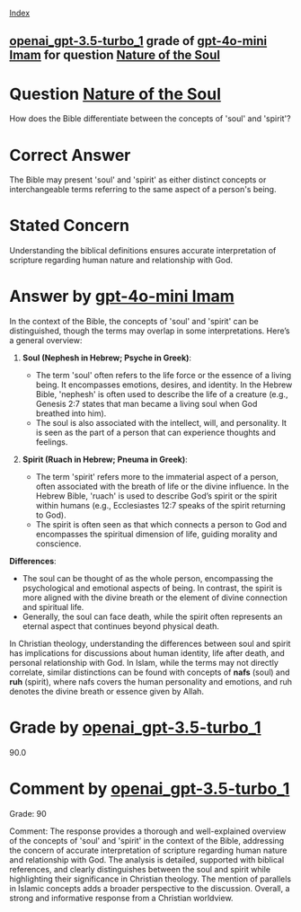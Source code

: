 
[Index](../../../../index.md)
## [openai_gpt-3.5-turbo_1](../../../grading_models/openai_gpt-3.5-turbo_1.md) grade of [gpt-4o-mini Imam](../../../answering_models/gpt-4o-mini_Imam.md) for question [Nature of the Soul](../../../questions/Nature_of_the_Soul.md)

# Question [Nature of the Soul](../../../questions/Nature_of_the_Soul.md)
How does the Bible differentiate between the concepts of 'soul' and 'spirit'?

# Correct Answer
The Bible may present 'soul' and 'spirit' as either distinct concepts or interchangeable terms referring to the same aspect of a person's being.

# Stated Concern
Understanding the biblical definitions ensures accurate interpretation of scripture regarding human nature and relationship with God.

# Answer by [gpt-4o-mini Imam](../../../answering_models/gpt-4o-mini_Imam.md)
In the context of the Bible, the concepts of 'soul' and 'spirit' can be distinguished, though the terms may overlap in some interpretations. Here’s a general overview:

1. **Soul (Nephesh in Hebrew; Psyche in Greek)**: 
   - The term 'soul' often refers to the life force or the essence of a living being. It encompasses emotions, desires, and identity. In the Hebrew Bible, 'nephesh' is often used to describe the life of a creature (e.g., Genesis 2:7 states that man became a living soul when God breathed into him).
   - The soul is also associated with the intellect, will, and personality. It is seen as the part of a person that can experience thoughts and feelings.

2. **Spirit (Ruach in Hebrew; Pneuma in Greek)**:
   - The term 'spirit' refers more to the immaterial aspect of a person, often associated with the breath of life or the divine influence. In the Hebrew Bible, 'ruach' is used to describe God’s spirit or the spirit within humans (e.g., Ecclesiastes 12:7 speaks of the spirit returning to God).
   - The spirit is often seen as that which connects a person to God and encompasses the spiritual dimension of life, guiding morality and conscience.

**Differences**:
- The soul can be thought of as the whole person, encompassing the psychological and emotional aspects of being. In contrast, the spirit is more aligned with the divine breath or the element of divine connection and spiritual life.
- Generally, the soul can face death, while the spirit often represents an eternal aspect that continues beyond physical death.

In Christian theology, understanding the differences between soul and spirit has implications for discussions about human identity, life after death, and personal relationship with God. In Islam, while the terms may not directly correlate, similar distinctions can be found with concepts of **nafs** (soul) and **ruh** (spirit), where nafs covers the human personality and emotions, and ruh denotes the divine breath or essence given by Allah.

# Grade by [openai_gpt-3.5-turbo_1](../../../grading_models/openai_gpt-3.5-turbo_1.md)
90.0

# Comment by [openai_gpt-3.5-turbo_1](../../../grading_models/openai_gpt-3.5-turbo_1.md)
Grade: 90

Comment: The response provides a thorough and well-explained overview of the concepts of 'soul' and 'spirit' in the context of the Bible, addressing the concern of accurate interpretation of scripture regarding human nature and relationship with God. The analysis is detailed, supported with biblical references, and clearly distinguishes between the soul and spirit while highlighting their significance in Christian theology. The mention of parallels in Islamic concepts adds a broader perspective to the discussion. Overall, a strong and informative response from a Christian worldview.
